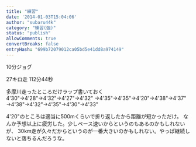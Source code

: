 ```yaml
---
title: "練習"
date: '2014-01-03T15:04:06'
author: "subaru44k"
category: "練習(強)"
status: "publish"
allowComments: true
convertBreaks: false
entryHash: "699b72079012ca05bd5e41dd8a974149"
---
```

10分ジョグ

27キロ走
112分44秒

多摩川走ったところだけラップ書いておく
4'30"→4'28"→4'32"→4'27"→4'32"
→4'35"→4'35"→4'20"→4'38"→4'37"
→4'38"→4'32"→4'35"→4'30"→4'33"

4'20"のところは適当に500mくらいで折り返したから距離が短かっただけ。
なんか予想以上に疲労した。少しペース速いからというのもあるのかもしれないが、
30km走が久々だからというのが一番大きいのかもしれない。やっぱ継続しないと落ちるんだろうな。
